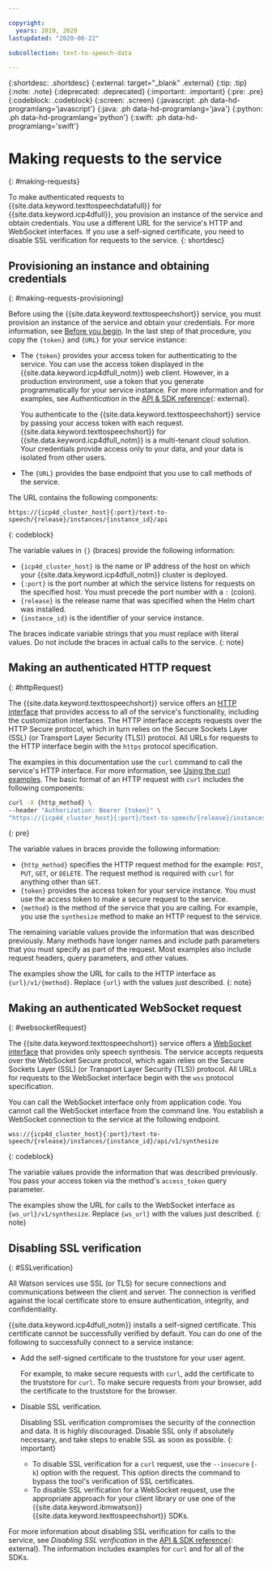 ```yaml
---

copyright:
  years: 2019, 2020
lastupdated: "2020-06-22"

subcollection: text-to-speech-data

---
```


{:shortdesc: .shortdesc}
{:external: target="_blank" .external}
{:tip: .tip}
{:note: .note}
{:deprecated: .deprecated}
{:important: .important}
{:pre: .pre}
{:codeblock: .codeblock}
{:screen: .screen}
{:javascript: .ph data-hd-programlang='javascript'}
{:java: .ph data-hd-programlang='java'}
{:python: .ph data-hd-programlang='python'}
{:swift: .ph data-hd-programlang='swift'}

# Making requests to the service
{: #making-requests}

To make authenticated requests to {{site.data.keyword.texttospeechdatafull}} for {{site.data.keyword.icp4dfull}}, you provision an instance of the service and obtain credentials. You use a different URL for the service's HTTP and WebSocket interfaces. If you use a self-signed certificate, you need to disable SSL verification for requests to the service.
{: shortdesc}

## Provisioning an instance and obtaining credentials
{: #making-requests-provisioning}

Before using the {{site.data.keyword.texttospeechshort}} service, you must provision an instance of the service and obtain your credentials. For more information, see [Before you begin](/docs/text-to-speech-data?topic=text-to-speech-data-gettingStarted#before-you-begin). In the last step of that procedure, you copy the `{token}` and `{URL}` for your service instance:

-   The `{token}` provides your access token for authenticating to the service. You can use the access token displayed in the {{site.data.keyword.icp4dfull_notm}} web client. However, in a production environment, use a token that you generate programmatically for your service instance. For more information and for examples, see *Authentication* in the [API & SDK reference](https://{DomainName}/apidocs/text-to-speech-data#authentication){: external}.

    You authenticate to the {{site.data.keyword.texttospeechshort}} service by passing your access token with each request. {{site.data.keyword.texttospeechshort}} for {{site.data.keyword.icp4dfull_notm}} is a multi-tenant cloud solution. Your credentials provide access only to your data, and your data is isolated from other users.
-   The `{URL}` provides the base endpoint that you use to call methods of the service.

The URL contains the following components:

```
https://{icp4d_cluster_host}{:port}/text-to-speech/{release}/instances/{instance_id}/api
```
{: codeblock}

The variable values in `{}` (braces) provide the following information:

-   `{icp4d_cluster_host}` is the name or IP address of the host on which your {{site.data.keyword.icp4dfull_notm}} cluster is deployed.
-   `{:port}` is the port number at which the service listens for requests on the specified host. You must precede the port number with a `:` (colon).
-   `{release}` is the release name that was specified when the Helm chart was installed.
-   `{instance_id}` is the identifier of your service instance.

The braces indicate variable strings that you must replace with literal values. Do not include the braces in actual calls to the service.
{: note}

## Making an authenticated HTTP request
{: #httpRequest}

The {{site.data.keyword.texttospeechshort}} service offers an [HTTP interface](/docs/text-to-speech-data?topic=text-to-speech-data-usingHTTP) that provides access to all of the service's functionality, including the customization interfaces. The HTTP interface accepts requests over the HTTP Secure protocol, which in turn relies on the Secure Sockets Layer (SSL) (or Transport Layer Security (TLS)) protocol. All URLs for requests to the HTTP interface begin with the `https` protocol specification.

The examples in this documentation use the `curl` command to call the service's HTTP interface. For more information, see [Using the curl examples](/docs/text-to-speech-data?topic=text-to-speech-data-gettingStarted#getting-started-curl). The basic format of an HTTP request with `curl` includes the following components:

```bash
curl -X {http_method} \
--header "Authorization: Bearer {token}" \
"https://{icp4d_cluster_host}{:port}/text-to-speech/{release}/instances/{instance_id}/api/v1/{method}"
```
{: pre}

The variable values in braces provide the following information:

-   `{http_method}` specifies the HTTP request method for the example: `POST`, `PUT`, `GET`, or `DELETE`. The request method is required with `curl` for anything other than `GET`.
-   `{token}` provides the access token for your service instance. You must use the access token to make a secure request to the service.
-   `{method}` is the method of the service that you are calling. For example, you use the `synthesize` method to make an HTTP request to the service.

The remaining variable values provide the information that was described previously. Many methods have longer names and include path parameters that you must specify as part of the request. Most examples also include request headers, query parameters, and other values.

The examples show the URL for calls to the HTTP interface as `{url}/v1/{method}`. Replace `{url}` with the values just described.
{: note}

## Making an authenticated WebSocket request
{: #websocketRequest}

The {{site.data.keyword.texttospeechshort}} service offers a [WebSocket interface](/docs/text-to-speech-data?topic=text-to-speech-data-usingWebSocket) that provides only speech synthesis. The service accepts requests over the WebSocket Secure protocol, which again relies on the Secure Sockets Layer (SSL) (or Transport Layer Security (TLS)) protocol. All URLs for requests to the WebSocket interface begin with the `wss` protocol specification.

You can call the WebSocket interface only from application code. You cannot call the WebSocket interface from the command line. You establish a WebSocket connection to the service at the following endpoint.

```
wss://{icp4d_cluster_host}{:port}/text-to-speech/{release}/instances/{instance_id}/api/v1/synthesize
```
{: codeblock}

The variable values provide the information that was described previously. You pass your access token via the method's `access_token` query parameter.

The examples show the URL for calls to the WebSocket interface as `{ws_url}/v1/synthesize`. Replace `{ws_url}` with the values just described.
{: note}

## Disabling SSL verification
{: #SSLverification}

All Watson services use SSL (or TLS) for secure connections and communications between the client and server. The connection is verified against the local certificate store to ensure authentication, integrity, and confidentiality.

{{site.data.keyword.icp4dfull_notm}} installs a self-signed certificate. This certificate cannot be successfully verified by default. You can do one of the following to successfully connect to a service instance:

-   Add the self-signed certificate to the truststore for your user agent.

    For example, to make secure requests with `curl`, add the certificate to the truststore for `curl`. To make secure requests from your browser, add the certificate to the truststore for the browser.
-   Disable SSL verification.

    Disabling SSL verification compromises the security of the connection and data. It is highly discouraged. Disable SSL only if absolutely necessary, and take steps to enable SSL as soon as possible.
    {: important}

    -   To disable SSL verification for a `curl` request, use the `--insecure` (`-k`) option with the request. This option directs the command to bypass the tool's verification of SSL certificates.
    -   To disable SSL verification for a WebSocket request, use the appropriate approach for your client library or use one of the {{site.data.keyword.ibmwatson}} {{site.data.keyword.texttospeechshort}} SDKs.

For more information about disabling SSL verification for calls to the service, see *Disabling SSL verification* in the [API & SDK reference](https://{DomainName}/apidocs/text-to-speech-data#disabling-ssl){: external}. The information includes examples for `curl` and for all of the SDKs.
